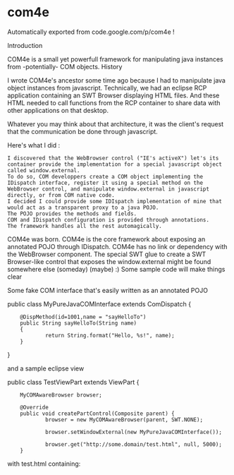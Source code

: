 # com4e
Automatically exported from code.google.com/p/com4e !

Introduction

COM4e is a small yet powerfull framework for manipulating java instances from -potentially- COM objects.
History

I wrote COM4e's ancestor some time ago because I had to manipulate java object instances from javascript. Technically, we had an eclipse RCP application containing an SWT Browser displaying HTML files. And these HTML needed to call functions from the RCP container to share data with other applications on that desktop.

Whatever you may think about that architecture, it was the client's request that the communication be done through javascript.

Here's what I did :

    I discovered that the WebBrowser control ("IE's activeX") let's its container provide the implementation for a special javascript object called window.external.
    To do so, COM developpers create a COM object implementing the IDispatch interface, register it using a special method on the WebBrowser control, and manipulate window.external in javascript directly, or from COM native code.
    I decided I could provide some IDIspatch implementation of mine that would act as a transparent proxy to a java POJO.
    The POJO provides the methods and fields.
    COM and IDispatch configuration is provided through annotations.
    The framework handles all the rest automagically. 

COM4e was born. COM4e is the core framework about exposing an annotated POJO through IDispatch. COM4e has no link or dependency with the WebBrowser component. The special SWT glue to create a SWT Browser-like control that exposes the window.external might be found somewhere else (someday) (maybe) :)
Some sample code will make things clear

Some fake COM interface that's easily written as an annotated POJO

public class MyPureJavaCOMInterface extends ComDispatch {
        
        @DispMethod(id=1001,name = "sayHelloTo")
        public String sayHelloTo(String name)
        {
                return String.format("Hello, %s!", name);
        }       
}

and a sample eclipse view

public class TestViewPart extends ViewPart {

        MyCOMAwareBrowser browser;
        
        @Override
        public void createPartControl(Composite parent) {
                browser = new MyCOMAwareBrowser(parent, SWT.NONE);
                
                browser.setWindowExternal(new MyPureJavaCOMInterface());
                
                browser.get("http://some.domain/test.html", null, 5000);
        }

with test.html containing:

<div id="message"></div>
<script>
        var msg = "Sorry, it doesn't work.";
        if(window.external) {
                msg = "Java says '" + window.external.sayHelloTo("World") + "'";
        }
        document.getElementById("message").innerHTML = msg;
</script>
